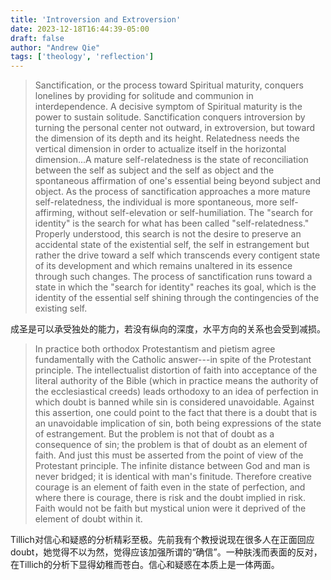 ```yaml
---
title: 'Introversion and Extroversion'
date: 2023-12-18T16:44:39-05:00
draft: false
author: "Andrew Qie"
tags: ['theology', 'reflection']
---
```


> Sanctification, or the process toward Spiritual maturity, conquers lonelines by providing for solitude and communion in interdependence. A decisive symptom of Spiritual maturity is the power to sustain solitude. Sanctification conquers introversion by turning the personal center not outward, in extroversion, but toward the dimension of its depth and its height. Relatedness needs the vertical dimension in order to actualize itself in the horizontal dimension...A mature self-relatedness is the state of reconciliation between the self as subject and the self as object and the spontaneous affirmation of one's essential being beyond subject and object. As the process of sanctification approaches a more mature self-relatedness, the individual is more spontaneous, more self-affirming, without self-elevation or self-humiliation. The "search for identity" is the search for what has been called "self-relatedness." Properly understood, this search is not the desire to preserve an accidental state of the existential self, the self in estrangement but rather the drive toward a self which transcends every contigent state of its development and which remains unaltered in its essence through such changes. The process of sanctification runs toward a state in which the "search for identity" reaches its goal, which is the identity of the essential self shining through the contingencies of the existing self.

成圣是可以承受独处的能力，若没有纵向的深度，水平方向的关系也会受到减损。

> In practice both orthodox Protestantism and pietism agree fundamentally with the Catholic answer---in spite of the Protestant principle. The intellectualist distortion of faith into acceptance of the literal authority of the Bible (which in practice means the authority of the ecclesiastical creeds) leads orthodoxy to an idea of perfection in which doubt is banned while sin is considered unavoidable. Against this assertion, one could point to the fact that there is a doubt that is an unavoidable implication of sin, both being expressions of the state of estrangement. But the problem is not that of doubt as a consequence of sin; the problem is that of doubt as an element of faith. And just this must be asserted from the point of view of the Protestant principle. The infinite distance between God and man is never bridged; it is identical with man's finitude. Therefore creative courage is an element of faith even in the state of perfection, and where there is courage, there is risk and the doubt implied in risk. Faith would not be faith but mystical union were it deprived of the element of doubt within it.

Tillich对信心和疑惑的分析精彩至极。先前我有个教授说现在很多人在正面回应doubt，她觉得不以为然，觉得应该加强所谓的“确信”。一种肤浅而表面的反对，在Tillich的分析下显得幼稚而苍白。信心和疑惑在本质上是一体两面。